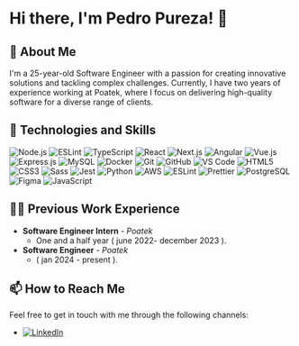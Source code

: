 # Hi there, I'm Pedro Pureza! 👋

## 🚀 About Me
I'm a 25-year-old Software Engineer with a passion for creating innovative solutions and tackling complex challenges. Currently, I have two years of experience working at Poatek, where I focus on delivering high-quality software for a diverse range of clients.

## 🔧 Technologies and Skills
![Node.js](https://img.shields.io/badge/Node.js-43853D?style=flat-square&logo=node.js&logoColor=white)
![ESLint](https://img.shields.io/badge/ESLint-3A33D1?style=flat-square&logo=eslint&logoColor=white)
![TypeScript](https://img.shields.io/badge/TypeScript-007ACC?style=flat-square&logo=typescript&logoColor=white)
![React](https://img.shields.io/badge/React-20232A?style=flat-square&logo=react&logoColor=61DAFB)
![Next.js](https://img.shields.io/badge/Next.js-black?style=flat-square&logo=next.js&logoColor=white)
![Angular](https://img.shields.io/badge/Angular-DD0031?style=flat-square&logo=angular&logoColor=white)
![Vue.js](https://img.shields.io/badge/Vue.js-4FC08D?style=flat-square&logo=vue.js&logoColor=white)
![Express.js](https://img.shields.io/badge/Express.js-404D59?style=flat-square)
![MySQL](https://img.shields.io/badge/MySQL-00000F?style=flat-square&logo=mysql&logoColor=white)
![Docker](https://img.shields.io/badge/Docker-2496ED?style=flat-square&logo=docker&logoColor=white)
![Git](https://img.shields.io/badge/Git-F05032?style=flat-square&logo=git&logoColor=white)
![GitHub](https://img.shields.io/badge/GitHub-181717?style=flat-square&logo=github&logoColor=white)
![VS Code](https://img.shields.io/badge/VS_Code-007ACC?style=flat-square&logo=visual%20studio%20code&logoColor=white)
![HTML5](https://img.shields.io/badge/HTML5-E34F26?style=flat-square&logo=html5&logoColor=white)
![CSS3](https://img.shields.io/badge/CSS3-1572B6?style=flat-square&logo=css3&logoColor=white)
![Sass](https://img.shields.io/badge/Sass-CC6699?style=flat-square&logo=sass&logoColor=white)
![Jest](https://img.shields.io/badge/Jest-C21325?style=flat-square&logo=jest&logoColor=white)
![Python](https://img.shields.io/badge/Python-3776AB?style=flat-square&logo=python&logoColor=white)
![AWS](https://img.shields.io/badge/AWS-232F3E?style=flat-square&logo=amazon-aws&logoColor=white)
![ESLint](https://img.shields.io/badge/ESLint-3A33D1?style=flat-square&logo=eslint&logoColor=white)
![Prettier](https://img.shields.io/badge/Prettier-F7B93E?style=flat-square&logo=prettier&logoColor=black)
![PostgreSQL](https://img.shields.io/badge/PostgreSQL-336791?style=flat-square&logo=postgresql&logoColor=white)
![Figma](https://img.shields.io/badge/Figma-F24E1E?style=flat-square&logo=figma&logoColor=white)
![JavaScript](https://img.shields.io/badge/JavaScript-F7DF1E?style=flat-square&logo=javascript&logoColor=black)



## 👨‍💻 Previous Work Experience
* **Software Engineer Intern** - _Poatek_
  * One and a half year ( june 2022- december 2023 ).
* **Software Engineer** - _Poatek_
  * ( jan 2024 - present ).


## 📫 How to Reach Me
Feel free to get in touch with me through the following channels:
- [![LinkedIn](https://img.shields.io/badge/-LinkedIn-black.svg?style=flat-square&logo=linkedin&colorB=555)](https://www.linkedin.com/in/pedro-pureza-3442a923b/)


